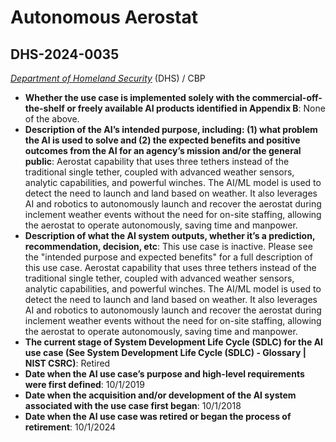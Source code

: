 # Autonomous Aerostat
## DHS-2024-0035
_[Department of Homeland Security](<../3_agency/Department of Homeland Security.md>)_ (DHS) / CBP


+ **Whether the use case is implemented solely with the commercial-off-the-shelf or freely available AI products identified in Appendix B**: None of the above.
+ **Description of the AI’s intended purpose, including: (1) what problem the AI is used to solve and (2) the expected benefits and positive outcomes from the AI for an agency’s mission and/or the general public**: Aerostat capability that uses three tethers instead of the traditional single tether, coupled with advanced weather sensors, analytic capabilities, and powerful winches. The AI/ML model is used to detect the need to launch and land based on weather. It also leverages AI and robotics to autonomously launch and recover the aerostat during inclement weather events without the need for on-site staffing, allowing the aerostat to operate autonomously, saving time and manpower.
+ **Description of what the AI system outputs, whether it’s a prediction, recommendation, decision, etc**: This use case is inactive. Please see the "intended purpose and expected benefits" for a full description of this use case.
Aerostat capability that uses three tethers instead of the traditional single tether, coupled with advanced weather sensors, analytic capabilities, and powerful winches. The AI/ML model is used to detect the need to launch and land based on weather. It also leverages AI and robotics to autonomously launch and recover the aerostat during inclement weather events without the need for on-site staffing, allowing the aerostat to operate autonomously, saving time and manpower. 
+ **The current stage of System Development Life Cycle (SDLC) for the AI use case (See System Development Life Cycle (SDLC) - Glossary | NIST CSRC)**: Retired
+ **Date when the AI use case’s purpose and high-level requirements were first defined**: 10/1/2019
+ **Date when the acquisition and/or development of the AI system associated with the use case first began**: 10/1/2018
+ **Date when the AI use case was retired or began the process of retirement**: 10/1/2024